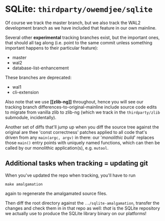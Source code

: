# SQLite: `thirdparty/owemdjee/sqlite`

Of course we track the master branch, but we also track the WAL2 development branch as we have included that feature in our own mainline.

Several other **experimental** tracking branches exist, but the important ones, that should all tag along (i.e. point to the same commit unless something important happens to their particular feature):

- master
- wal2
- database-list-enhancement

These branches are deprecated:

- wal1
- cli-extension

Also note that we use **[[zlib-ng]]** throughout, hence you will see our tracking branch differences-to-original-mainline include source code edits to migrate from vanilla zlib to zlib-ng (which we track in the `thirdparty/zlib` submodule, incidentally).

Another set of diffs that'll jump up when you diff the source tree against the original are thee 'const correctness' patches applied to all code that's driven from any `main(argc, argv)` in there: our '*monolithic build*' replaces those `main()` entry points with uniquely named functions, which can then be called by our monolithic application(s), e.g. `mutool`.



## Additional tasks when tracking = updating git

When you've updated the repo when tracking, you'll have to run

```
make amalgamation
```

again to regenerate the amalgamated source files.

Then diff the root directory against the `../sqlite-amalgamation`, transfer the changes and check them in in that repo as well: *that* is the SQLite repository we actually use to produce the SQLite library binary on our platforms!

